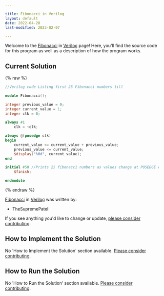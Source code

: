 ```yaml
---

title: Fibonacci in Verilog
layout: default
date: 2022-04-28
last-modified: 2023-02-07

---
```


Welcome to the [Fibonacci](https://sampleprograms.io/projects/fibonacci) in [Verilog](https://sampleprograms.io/languages/verilog) page! Here, you'll find the source code for this program as well as a description of how the program works.

## Current Solution

{% raw %}

```verilog
//Verilog code Listing first 25 Fibonacci numbers till

module Fibonacci();

integer previous_value = 0;
integer current_value = 1;
integer clk = 0;

always #1 
    clk = ~clk;

always @(posedge clk)
begin
    current_value <= current_value + previous_value;
    previous_value <= current_value;
    $display("%0d", current_value);
end

initial #50 //Prints 25 fibonacci numbers as values change at POSEDGE of clock
    $finish;

endmodule
```

{% endraw %}

[Fibonacci](https://sampleprograms.io/projects/fibonacci) in [Verilog](https://sampleprograms.io/languages/verilog) was written by:

- TheSupremePatel

If you see anything you'd like to change or update, [please consider contributing](https://github.com/TheRenegadeCoder/sample-programs).

## How to Implement the Solution

No 'How to Implement the Solution' section available. [Please consider contributing](https://github.com/TheRenegadeCoder/sample-programs-website).

## How to Run the Solution

No 'How to Run the Solution' section available. [Please consider contributing](https://github.com/TheRenegadeCoder/sample-programs-website).